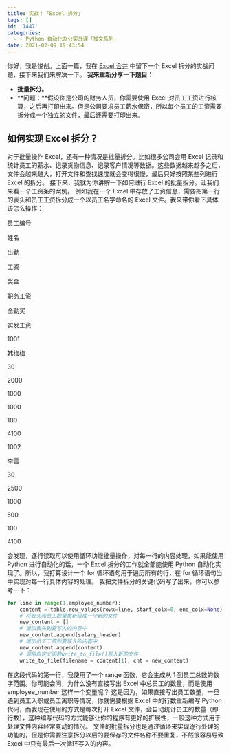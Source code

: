 ```yaml
---
title: 实战！「Excel 拆分」
tags: []
id: '1447'
categories:
  - - Python 自动化办公实战课「推文系列」
date: 2021-02-09 19:43:54
---
```


你好，我是悦创。上面一篇，我在 [Excel 合并](https://www.aiyc.top/1439.html) 中留下一个 Excel 拆分的实战问题，接下来我们来解决一下。 **我来重新分享一下题目：**

*   **批量拆分。**
*   **问题：**假设你是公司的财务人员，你需要使用 Excel 对员工工资进行核算，之后再打印出来。但是公司要求员工薪水保密，所以每个员工的工资需要拆分成一个独立的文件，最后还需要打印出来。

## 如何实现 Excel 拆分？

对于批量操作 Excel，还有一种情况是批量拆分。比如很多公司会用 Excel 记录和统计员工的薪水、记录货物信息、记录客户情况等数据。这些数据越来越多之后，文件会越来越大，打开文件和查找速度就会变得很慢，最后只好按照某些列进行 Excel 的拆分。 接下来，我就为你讲解一下如何进行 Excel 的批量拆分。让我们来看一个工资条的案例。 例如我在一个 Excel 中存放了工资信息，需要把第一行的表头和员工工资拆分成一个以员工名字命名的 Excel 文件。我来带你看下具体该怎么操作：

员工编号

姓名

出勤

工资

奖金

职务工资

全勤奖

实发工资

1001

韩梅梅

30

2000

1000

1000

100

4100

1002

李雷

30

2500

1000

500

100

4100

会发现，逐行读取可以使用循环功能批量操作，对每一行的内容处理，如果能使用 Python 进行自动化的话，一个 Excel 拆分的工作就全部能使用 Python 自动化实现了。所以，我打算设计一个 for 循环语句用于遍历所有的行，在 for 循环语句当中实现对每一行具体内容的处理。 我把文件拆分的关键代码写了出来，你可以参考一下：

```python
for line in range(1,employee_number):
    content = table.row_values(rowx=line, start_colx=0, end_colx=None)
    # 将表头和员工数量重新组成一个新的文件 
    new_content = []
    # 增加表头到要写入的内容中
    new_content.append(salary_header)
    # 增加员工工资到要写入的内容中
    new_content.append(content)
    # 调用自定义函数write_to_file()写入新的文件
    write_to_file(filename = content[1], cnt = new_content)
```

在这段代码的第一行，我使用了一个 range 函数，它会生成从 1 到员工总数的数字范围。你可能会问，为什么没有直接写出 Excel 中总员工的数量，而是使用 employee\_number 这样一个变量呢？ 这是因为，如果直接写出员工数量，一旦遇到员工入职或员工离职等情况，你就需要根据 Excel 中的行数重新编写 Python 代码，而我现在使用的方式是每次打开 Excel 文件，会自动统计员工的数量（即行数），这种编写代码的方式能够让你的程序有更好的扩展性，一般这种方式用于处理文件内容经常变动的情况。 文件的批量拆分也是通过循环来实现逐行处理的功能的，但是你需要注意拆分以后的要保存的文件名称不要重复，不然很容易导致 Excel 中只有最后一次循环写入的内容。